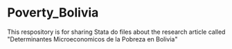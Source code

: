 # Poverty_Bolivia
This respository is for sharing Stata do files about the research article called "Determinantes Microeconomicos de la Pobreza en Bolivia"
